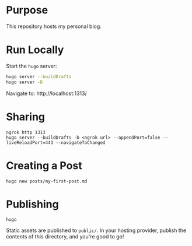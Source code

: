# Purpose

This repository hosts my personal blog.

# Run Locally

Start the `hugo` server:

```bash
hugo server --buildDrafts
hugo server -D
```

Navigate to: http://localhost:1313/

# Sharing

```
ngrok http 1313
hugo server --buildDrafts -b <ngrok url> --appendPort=false --liveReloadPort=443 --navigateToChanged
```

# Creating a Post

```
hugo new posts/my-first-post.md
```

# Publishing

```
hugo
```

Static assets are published to `public/`. In your hosting provider,
publish the contents of this directory, and you're good to go!
